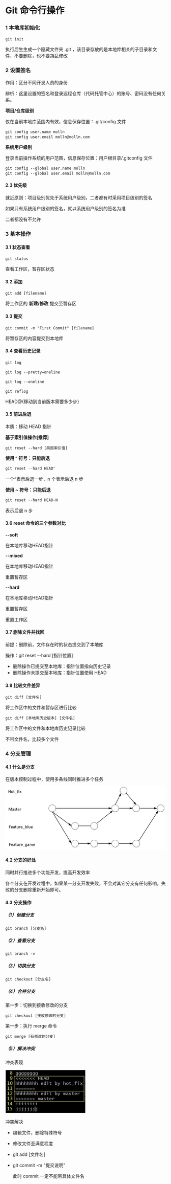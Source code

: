 # Git 命令行操作

### 1 本地库初始化

```
git init
```

执行后生生成一个隐藏文件夹 .git ，该目录存放的是本地库相关的子目录和文件，不要删除，也不要胡乱修改

### 2 设置签名

作用：区分不同开发人员的身份

辨析：这里设置的签名和登录远程仓库（代码托管中心）的账号、密码没有任何关系。

**项目/仓库级别**

仅在当前本地库范围内有效，信息保存位置：.git/config 文件

````
git config user.name molln
git config user.email molln@molln.com

````

**系统用户级别**

登录当前操作系统的用户范围，信息保存位置：用户根目录/.gitconfig 文件

````
git config --global user.name molln
git config --global user.email molln@molln.com
````

#### 2.3 优先级

就近原则：项目级别优先于系统用户级别，二者都有时采用项目级别的签名

如果只有系统用户级别的签名，就以系统用户级别的签名为准

二者都没有不允许

### 3 基本操作

#### 3.1 状态查看

````
git status
````

查看工作区，暂存区状态

#### 3.2 添加

````
git add [filename]
````

将工作区的 **新建/修改** 提交至暂存区

#### 3.3 提交

````
git commit -m "First Commit" [filename]
````

将暂存区的内容提交到本地库

#### 3.4 查看历史记录

```
git log
```

```
git log --pretty=oneline
```

````
git log --oneline
````

````
git reflog
````

HEAD@{移动到当前版本需要多少步}

#### 3.5 前进后退

本质：移动 HEAD 指针

**基于索引值操作[推荐]**

````
git reset --hard [局部索引值]
````

**使用 ^ 符号：只能后退**

````java
git reset --hard HEAD^
````

一个^表示后退一步，n 个表示后退 n 步

**使用 ~ 符号：只能后退**

````java
git reset --hard HEAD~N
````

表示后退 n 步

#### 3.6 reset 命令的三个参数对比

**--soft**

在本地库移动HEAD指针

**--mixed**

在本地库移动HEAD指针

重置暂存区

**--hard**

在本地库移动HEAD指针

重置暂存区

重置工作区

#### 3.7 删除文件并找回

前提：删除前，文件存在时的状态提交到了本地库

操作：git reset --hard [指针位置]

* 删除操作已提交至本地库：指针位置指向历史记录
* 删除操作未提交至本地库：指针位置使用 HEAD

#### 3.8 比较文件差异

`git diff [文件名]`

将工作区中的文件和暂存区进行比较

`git diff [本地库历史版本] [文件名]`

将工作区中的文件和本地库历史记录比较

不带文件名，比较多个文件

### 4 分支管理

#### 4.1 什么是分支

在版本控制过程中，使用多条线同时推进多个任务

![](img/分支.jpg)

#### 4.2 分支的好处

同时并行推进多个功能开发，提高开发效率

各个分支在开发过程中，如果某一分支开发失败，不会对其它分支有任何影响。失败的分支删除重新开始即可。

#### 4.3 分支操作

##### （1）创建分支

````
git branch [分支名]
````

##### （2）查看分支

````
git branch -v
````

##### （3）切换分支

````
git checkout [分支名]
````

##### （4）合并分支

第一步：切换到接收修改的分支

````
git checkout [接收修改的分支]
````

第一步：执行 merge 命令

````
git merge [有修改的分支]
````

##### （5）解决冲突

冲突表现

![](img/conflict.png)

冲突解决

* 编辑文件，删除特殊符号

* 修改文件至满意程度

* git add [文件名]

* git commit -m "提交说明"

  此时 commit 一定不能带具体文件名